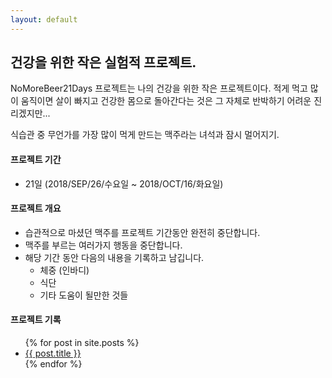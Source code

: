 ```yaml
---
layout: default
---
```


## 건강을 위한 작은 실험적 프로젝트.

NoMoreBeer21Days 프로젝트는 나의 건강을 위한 작은 프로젝트이다. 적게 먹고 많이 움직이면 살이 빠지고 건강한 몸으로 돌아간다는 것은 그 자체로 반박하기 어려운 진리겠지만...

식습관 중 무언가를 가장 많이 먹게 만드는 맥주라는 녀석과 잠시 멀어지기.

#### 프로젝트 기간

- 21일 (2018/SEP/26/수요일 ~ 2018/OCT/16/화요일)

#### 프로젝트 개요

- 습관적으로 마셨던 맥주를 프로젝트 기간동안 완전히 중단합니다.
- 맥주를 부르는 여러가지 행동을 중단합니다.
- 해당 기간 동안 다음의 내용을 기록하고 남깁니다.
  -  체중 (인바디)
  -  식단
  -  기타 도움이 될만한 것들


#### 프로젝트 기록

<ul>
  {% for post in site.posts %}
    <li>
      <a href="{{ site.url }}{{ post.url }}">{{ post.title }}</a>
    </li>
  {% endfor %}
</ul>
